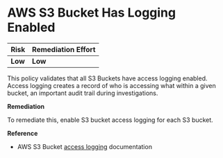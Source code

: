 # AWS S3 Bucket Has Logging Enabled

| Risk    | Remediation Effort |
| :------ | :----------------- |
| **Low** | **Low**            |

This policy validates that all S3 Buckets have access logging enabled. Access logging creates a record of who is accessing what within a given bucket, an important audit trail during investigations.

**Remediation**

To remediate this, enable S3 bucket access logging for each S3 bucket.

**Reference**

- AWS S3 Bucket [access logging](https://docs.aws.amazon.com/AmazonS3/latest/dev/ServerLogs.html) documentation
